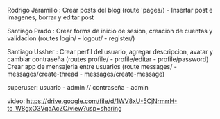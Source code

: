 Rodrigo Jaramillo : Crear posts del blog (route 'pages/) - Insertar post e imagenes, borrar y editar post

Santiago Prado : Crear forms de inicio de sesion, creacion de cuentas y validacion (routes login/ - logout/ - register/) 

Santiago Ussher : Crear perfil del usuario, agregar descripcion, avatar y cambiar contraseña (routes profile/ - profile/editar - profile/password) 
                Crear app de mensajeria entre usuarios (route messages/ - messages/create-thread - messages/create-message)
                
superuser: usuario - admin // contraseña - admin

video: https://drive.google.com/file/d/1WV8xU-5CjNrmrrH-tc_W8gxO3VqaAcZC/view?usp=sharing
